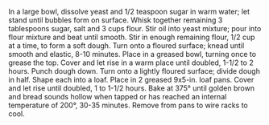 In a large bowl, dissolve yeast and 1/2 teaspoon sugar in warm water; let stand until bubbles form on surface. Whisk together remaining 3 tablespoons sugar, salt and 3 cups flour. Stir oil into yeast mixture; pour into flour mixture and beat until smooth. Stir in enough remaining flour, 1/2 cup at a time, to form a soft dough.
Turn onto a floured surface; knead until smooth and elastic, 8-10 minutes. Place in a greased bowl, turning once to grease the top. Cover and let rise in a warm place until doubled, 1-1/2 to 2 hours.
Punch dough down. Turn onto a lightly floured surface; divide dough in half. Shape each into a loaf. Place in 2 greased 9x5-in. loaf pans. Cover and let rise until doubled, 1 to 1-1/2 hours.
Bake at 375° until golden brown and bread sounds hollow when tapped or has reached an internal temperature of 200°, 30-35 minutes. Remove from pans to wire racks to cool.